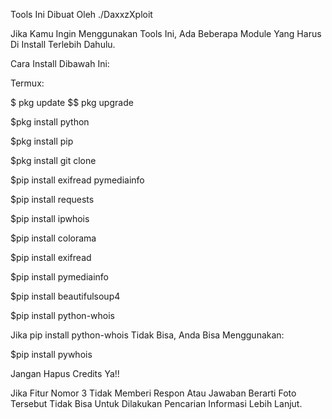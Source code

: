 Tools Ini Dibuat Oleh ./DaxxzXploit

Jika Kamu Ingin Menggunakan Tools Ini, Ada Beberapa Module Yang Harus Di Install Terlebih Dahulu.

Cara Install Dibawah Ini:

Termux: 

$ pkg update $$ pkg upgrade

$pkg install python

$pkg install pip

$pkg install git clone

$pip install exifread pymediainfo

$pip install requests

$pip install ipwhois

$pip install colorama

$pip install exifread

$pip install pymediainfo

$pip install beautifulsoup4

$pip install python-whois

Jika pip install python-whois Tidak Bisa, Anda Bisa Menggunakan:

$pip install pywhois

Jangan Hapus Credits Ya!!

Jika Fitur Nomor 3 Tidak Memberi Respon Atau Jawaban Berarti Foto Tersebut Tidak Bisa Untuk Dilakukan Pencarian Informasi Lebih Lanjut.
